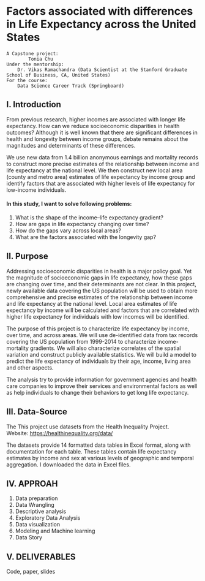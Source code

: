 # Factors associated with differences in Life Expectancy across the United States
	A Capstone project:  
        	Tonia Chu  
	Under the mentorship:  
 	  	Dr. Vikas Ramachandra (Data Scientist at the Stanford Graduate School of Business, CA, United States)  
	For the course:  
	  	Data Science Career Track (Springboard) 

## I. Introduction
From previous research, higher incomes are associated with longer life expectancy. How can we reduce socioeconomic disparities in health outcomes? Although it is well known that there are significant differences in health and longevity between income groups, debate remains about the magnitudes and determinants of these differences.     

We use new data from 1.4 billion anonymous earnings and mortality records to construct more precise estimates of the relationship between income and life expectancy at the national level. We then construct new local area (county and metro area) estimates of life expectancy by income group and identify factors that are associated with higher levels of life expectancy for low-income individuals.      
#### In this study, I want to solve following problems:  
1. What is the shape of the income–life expectancy gradient?
2. How are gaps in life expectancy changing over time?
3. How do the gaps vary across local areas?
4. What are the factors associated with the longevity gap? 

## II. Purpose
Addressing socioeconomic disparities in health is a major policy goal. Yet the magnitude of socioeconomic gaps in life expectancy, how these gaps are changing over time, and their determinants are not clear. In this project, newly available data covering the US population will be used to obtain more comprehensive and precise estimates of the relationship between income and life expectancy at the national level. Local area estimates of life expectancy by income will be calculated and factors that are correlated with higher life expectancy for individuals with low incomes will be identified.  

The purpose of this project is to characterize life expectancy by income, over time, and across areas. We will use de-identified data from tax records covering the US population from 1999-2014 to characterize income-mortality gradients. We will also characterize correlates of the spatial variation and construct publicly available statistics. We will build a model to predict the life expectancy of individuals by their age, income, living area and other aspects.   

The analysis try to provide information for government agencies and  health care companies to improve their services and environmental factors as well as help individuals to change their behaviors to get long life expectancy.

## III. Data-Source
The This project use datasets from the Health Inequality Project.  
Website: https://healthinequality.org/data/  

The datasets provide 14 formatted data tables in Excel format, along with documentation for each table. These tables contain life expectancy estimates by income and sex at various levels of geographic and temporal aggregation. I downloaded the data in Excel files. 

## IV. APPROAH
1. Data preparation
2. Data Wrangling
3. Descriptive analysis
4. Exploratory Data Analysis
5. Data visualization
6. Modeling and Machine learning
7. Data Story

## V. DELIVERABLES
Code, paper, slides 
